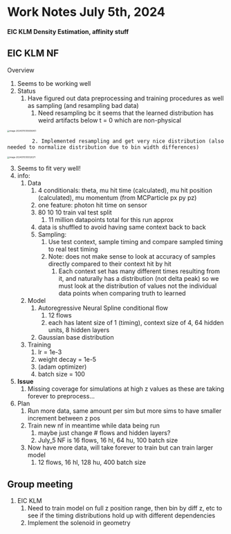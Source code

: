 # Work Notes July 5th, 2024

#### EIC KLM Density Estimation, affinity stuff

## EIC KLM NF

Overview

1. Seems to be working well
2. Status
   1. Have figured out data preprocessing and training procedures as well as sampling (and resampling bad data)
      1. Need resampling bc it seems that the learned distribution has weird artifacts below t = 0 which are non-physical

<img src="/home/rowan/.config/Typora/typora-user-images/image-20240705105006451.png" alt="image-20240705105006451" style="zoom:33%;" />

			2. Implemented resampling and get very nice distribution (also needed to normalize distribution due to bin width differences)

<img src="/home/rowan/.config/Typora/typora-user-images/image-20240705105128371.png" alt="image-20240705105128371" style="zoom:33%;" />

3. Seems to fit very well!
4. info:
   1. Data
      1. 4 conditionals: theta, mu hit time (calculated), mu hit position (calculated), mu momentum (from MCParticle px py pz)
      2. one feature: photon hit time on sensor
      3. 80 10 10 train val test split
         1. 11 million datapoints total for this run approx
      4. data is shuffled to avoid having same context back to back
      5. Sampling:
         1. Use test context, sample timing and compare sampled timing to real test timing
         2. Note: does not make sense to look at accuracy of samples directly compared to their context hit by hit
            1. Each context set has many different times resulting from it, and naturally has a distribution (not delta peak) so we must look at the distribution of values not the individual data points when comparing truth to learned
   2. Model
      1. Autoregressive Neural Spline conditional flow
         1. 12 flows
         2. each has latent size of 1 (timing), context size of 4, 64 hidden units, 8 hidden layers
      2. Gaussian base distribution
   3. Training
      1. lr = 1e-3
      2. weight decay = 1e-5
      3. (adam optimizer)
      4. batch size = 100
5. **Issue**
   1. Missing coverage for simulations at high z values as these are taking forever to preprocess...
6. Plan
   1. Run more data, same amount per sim but more sims to have smaller increment between z pos
   2. Train new nf in meantime while data being run
      1. maybe just change # flows and hidden layers?
      2. July_5 NF is 16 flows, 16 hl, 64 hu, 100 batch size
   3. Now have more data, will take forever to train but can train larger model
      1. 12 flows, 16 hl, 128 hu, 400 batch size



## Group meeting

1. EIC KLM
   1. Need to train model on full z position range, then bin by diff z, etc to see if the timing distributions hold up with different dependencies
   2. Implement the solenoid in geometry